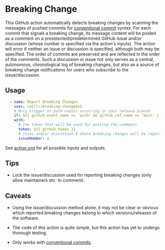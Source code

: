 # Breaking Change

This GitHub action automatically detects breaking changes by scanning the messages of pushed commits for [conventional commit](https://www.conventionalcommits.org) syntax. For each commit that signals a breaking change, its message content will be posted as a comment on a preselected/predetermined GitHub issue and/or discussion (whose number is specified via the action's inputs). The action will error if neither an issue or discussion is specified, although both may be specified. The order of commits are preserved and are reflected in the order of the comments. Such a discussion or issue not only serves as a central, autonomous, chronological log of breaking changes, but also as a source of breaking change notifications for users who subscribe to the issue/discussion.

## Usage

```yaml
  - name: Report Breaking Changes
    uses: tmillr/breaking-change@v1
    # Only trigger on push events occurring on your release branch
    if: ${{ github.event_name == 'push' && github.ref_name == 'main' }}
    with:
      # The token that will be used for posting the comments
      token: ${{ github.token }}
      # Issue and/or discussion # where breaking changes will be reported
      issueNumber: 1
```

See [action.yml](action.yml) for all possible inputs and outputs.

## Tips

- Lock the issue/discussion used for reporting breaking changes (only allow maintainers etc. to comment).

## Caveats

- Using the issue/discussion method alone, it may not be clear or obvious which reported breaking changes belong to which versions/releases of the software.

- The code of this action is quite simple, but this action has yet to undergo thorough testing.

- Only works with [conventional commits](https://www.conventionalcommits.org).
